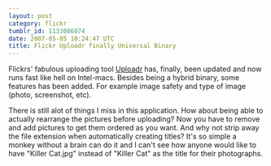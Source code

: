 ```yaml
---
layout: post
category: flickr
tumblr_id: 1133086074  
date: 2007-05-05 10:24:47 UTC
title: Flickr Uploadr finally Universal Binary
---
```


Flickrs' fabulous uploading tool <a href="http://www.flickr.com/tools/">Uploadr</a> has, finally, been updated and now runs fast like hell on Intel-macs. Besides being a hybrid binary, some features has been added. For example image safety and type of image (photo, screenshot, etc).

There is still alot of things I miss in this application. How about being able to actually rearrange the pictures before uploading? Now you have to remove and add pictures to get them ordered as you want. And why not strip away the file extension when automatically creating titles? It's so simple a monkey without a brain can do it and I can't see how anyone would like to have "Killer Cat.jpg" instead of "Killer Cat" as the title for their photographs.

